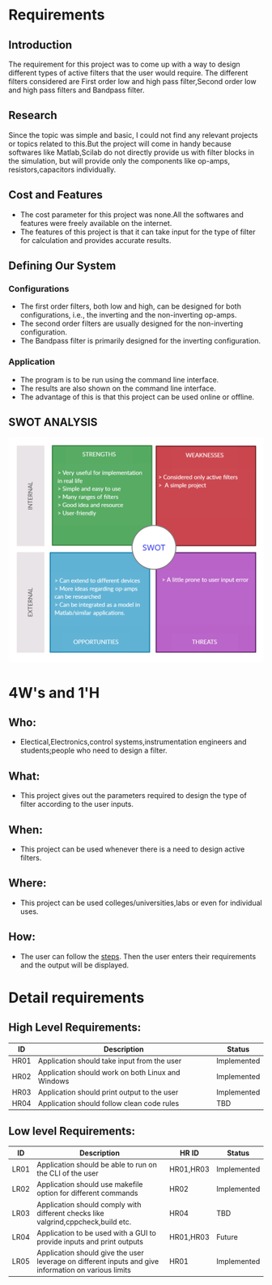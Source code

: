 # Requirements
## Introduction
The requirement for this project was to come up with a way to design different types of active filters that the user would require. The different filters considered are First order low and high pass filter,Second order low and high pass filters and Bandpass filter.

## Research
Since the topic was simple and basic, I could not find any relevant projects or topics related to this.But the project will come in handy because softwares like Matlab,Scilab do not directly provide us with filter blocks in the simulation, but will provide only the components like op-amps, resistors,capacitors individually.

## Cost and Features
 * The cost parameter for this project was none.All the softwares and features were freely available on the internet.
 * The features of this project is that it can take input for the type of filter for calculation and provides accurate results.

## Defining Our System
### Configurations
 * The first order filters, both low and high, can be designed for both configurations, i.e., the inverting and the non-inverting op-amps.
 * The second order filters are usually designed for the non-inverting configuration.
 * The Bandpass filter is primarily designed for the inverting configuration.
### Application
 * The program is to be run using the command line interface.
 * The results are also shown on the command line interface.
 * The advantage of this is that this project can be used online or offline.

## SWOT ANALYSIS
![SWOT Analysis](https://github.com/PramodhMahadeshKM/MiniProject_LTTS/blob/master/1_Requirements/SWOT.png)

# 4W&#39;s and 1&#39;H

## Who:
 * Electical,Electronics,control systems,instrumentation engineers and students;people who need to design a filter.

## What:
 * This project gives out the parameters required to design the type of filter according to the user inputs. 

## When:
 * This project can be used whenever there is a need to design active filters.

## Where:
 * This project can be used colleges/universities,labs or even for individual uses.

## How:
 * The user can follow the [steps](https://github.com/PramodhMahadeshKM/MiniProject_LTTS/blob/master/3_Implementation/Readme.md). Then the user enters their requirements and the output will be displayed.

# Detail requirements

## High Level Requirements: 
| ID | Description | Status |
| ----- | ----------- | ------- |
| HR01 | Application should take input from the user | Implemented |
| HR02 | Application should work on both Linux and Windows | Implemented |
| HR03 | Application should print output to the user | Implemented |
| HR04 | Application should follow clean code rules | TBD |

##  Low level Requirements:
 
| ID | Description | HR ID | Status |
| ------ | --------- | ------ | ----- |
| LR01 | Application should be able to run on the CLI of the user | HR01,HR03 | Implemented |
| LR02 | Application should use makefile option for different commands | HR02 | Implemented |
| LR03 | Application should comply with different checks like valgrind,cppcheck,build etc. | HR04 | TBD |
| LR04 | Application to be used with a GUI to provide inputs and print outputs | HR01,HR03 | Future |
| LR05 | Application should give the user leverage on different inputs and give information on various limits | HR01 | Implemented |

